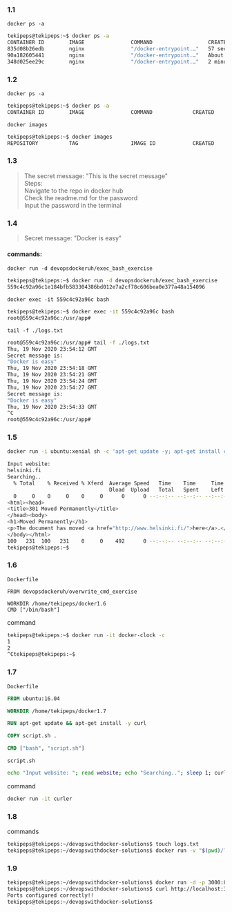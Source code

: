 ### 1.1

`docker ps -a`

```bash
tekipeps@tekipeps:~$ docker ps -a
CONTAINER ID        IMAGE               COMMAND                  CREATED              STATUS                          PORTS               NAMES
835d08b26edb        nginx               "/docker-entrypoint.…"   57 seconds ago       Up 57 seconds                   80/tcp              loving_spence
90a182605441        nginx               "/docker-entrypoint.…"   About a minute ago   Exited (0) 39 seconds ago                           unruffled_sutherland
348d025ee29c        nginx               "/docker-entrypoint.…"   2 minutes ago        Exited (0) About a minute ago                       blissful_einstein
```

### 1.2

`docker ps -a`

```bash
tekipeps@tekipeps:~$ docker ps -a
CONTAINER ID        IMAGE               COMMAND             CREATED             STATUS              PORTS               NAMES
```

`docker images`

```bash
tekipeps@tekipeps:~$ docker images
REPOSITORY          TAG                 IMAGE ID            CREATED             SIZE
```

### 1.3

> The secret message: "This is the secret message" </br>
> Steps: </br>
> Navigate to the repo in docker hub </br>
> Check the readme.md for the password </br>
> Input the password in the terminal

### 1.4

> Secret message: "Docker is easy"

#### commands:

`docker run -d devopsdockeruh/exec_bash_exercise`

```bash
tekipeps@tekipeps:~$ docker run -d devopsdockeruh/exec_bash_exercise
559c4c92a96c1e184bfb583304386bd012e7a2cf78c606bea0e377a48a154096
```

`docker exec -it 559c4c92a96c bash`

```bash
tekipeps@tekipeps:~$ docker exec -it 559c4c92a96c bash
root@559c4c92a96c:/usr/app#
```

`tail -f ./logs.txt`

```bash
root@559c4c92a96c:/usr/app# tail -f ./logs.txt
Thu, 19 Nov 2020 23:54:12 GMT
Secret message is:
"Docker is easy"
Thu, 19 Nov 2020 23:54:18 GMT
Thu, 19 Nov 2020 23:54:21 GMT
Thu, 19 Nov 2020 23:54:24 GMT
Thu, 19 Nov 2020 23:54:27 GMT
Secret message is:
"Docker is easy"
Thu, 19 Nov 2020 23:54:33 GMT
^C
root@559c4c92a96c:/usr/app#
```

### 1.5

```bash
docker run -i ubuntu:xenial sh -c 'apt-get update -y; apt-get install curl -y; echo "Input website:"; read website; echo "Searching.."; sleep 1; curl http://$website;'
```

```bash
Input website:
helsinki.fi
Searching..
  % Total    % Received % Xferd  Average Speed   Time    Time     Time  Current
                                 Dload  Upload   Total   Spent    Left  Speed
  0     0    0     0    0     0      0      0 --:--:-- --:--:-- --:--:--     0<!DOCTYPE HTML PUBLIC "-//IETF//DTD HTML 2.0//EN">
<html><head>
<title>301 Moved Permanently</title>
</head><body>
<h1>Moved Permanently</h1>
<p>The document has moved <a href="http://www.helsinki.fi/">here</a>.</p>
</body></html>
100   231  100   231    0     0    492      0 --:--:-- --:--:-- --:--:--   493
tekipeps@tekipeps:~$

```

### 1.6

`Dockerfile`

```Docker
FROM devopsdockeruh/overwrite_cmd_exercise

WORKDIR /home/tekipeps/docker1.6
CMD ["/bin/bash"]
```

command

```bash
tekipeps@tekipeps:~$ docker run -it docker-clock -c
1
2
^Ctekipeps@tekipeps:~$
```

### 1.7

`Dockerfile`

```Dockerfile
FROM ubuntu:16.04

WORKDIR /home/tekipeps/docker1.7

RUN apt-get update && apt-get install -y curl

COPY script.sh .

CMD ["bash", "script.sh"]
```

`script.sh`

```bash
echo "Input website: "; read website; echo "Searching.."; sleep 1; curl http://$website;
```

command

```bash
docker run -it curler
```

### 1.8

commands

```bash
tekipeps@tekipeps:~/devopswithdocker-solutions$ touch logs.txt
tekipeps@tekipeps:~/devopswithdocker-solutions$ docker run -v "$(pwd)/logs.txt:/usr/app/logs.txt" devopsdockeruh/first_volume_exercise
```

### 1.9

```bash
tekipeps@tekipeps:~/devopswithdocker-solutions$ docker run -d -p 3000:80 devopsdockeruh/ports_exercise
tekipeps@tekipeps:~/devopswithdocker-solutions$ curl http://localhost:3000
Ports configured correctly!!
tekipeps@tekipeps:~/devopswithdocker-solutions$
```
